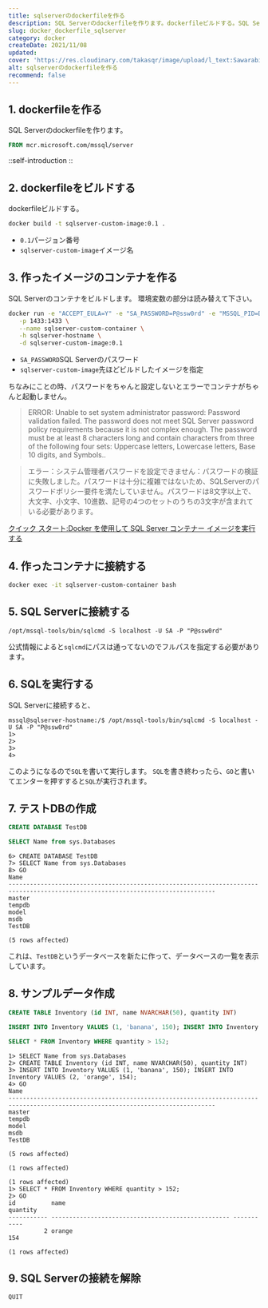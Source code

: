```yaml
---
title: sqlserverのdockerfileを作る
description: SQL Serverのdockerfileを作ります。dockerfileビルドする。SQL Serverのコンテナをビルドします。環境変数の部分は読み替えて下さい。ちなみにことの時、パスワードをちゃんと設定しないとエラーでコンテナがちゃんと起動しません。
slug: docker_dockerfile_sqlserver
category: docker
createDate: 2021/11/08
updated: 
cover: 'https://res.cloudinary.com/takasqr/image/upload/l_text:Sawarabi%20Gothic_100_bold:sqlserverのdockerfileを作る,co_rgb:fff,w_620,c_fit/v1712091289/ogp_image_zorhlz.png'
alt: sqlserverのdockerfileを作る
recommend: false
---
```

## 1. dockerfileを作る



SQL Serverのdockerfileを作ります。
```dockerfile
FROM mcr.microsoft.com/mssql/server
```

::self-introduction
::

## 2. dockerfileをビルドする
dockerfileビルドする。
```bash
docker build -t sqlserver-custom-image:0.1 .
```

* `0.1`パージョン番号
* `sqlserver-custom-image`イメージ名

## 3. 作ったイメージのコンテナを作る
SQL Serverのコンテナをビルドします。
環境変数の部分は読み替えて下さい。

```bash
docker run -e "ACCEPT_EULA=Y" -e "SA_PASSWORD=P@ssw0rd" -e "MSSQL_PID=Developer" \
   -p 1433:1433 \
   --name sqlserver-custom-container \
   -h sqlserver-hostname \
   -d sqlserver-custom-image:0.1
```

* `SA_PASSWORD`SQL Serverのパスワード
* `sqlserver-custom-image`先ほどビルドしたイメージを指定

ちなみにことの時、パスワードをちゃんと設定しないとエラーでコンテナがちゃんと起動しません。


> ERROR: Unable to set system administrator password: Password validation failed. The password does not meet SQL Server password policy requirements because it is not complex enough. The password must be at least 8 characters long and contain characters from three of the following four sets: Uppercase letters, Lowercase letters, Base 10 digits, and Symbols..

> エラー：システム管理者パスワードを設定できません：パスワードの検証に失敗しました。パスワードは十分に複雑ではないため、SQLServerのパスワードポリシー要件を満たしていません。パスワードは8文字以上で、大文字、小文字、10進数、記号の4つのセットのうちの3文字が含まれている必要があります。


[クイック スタート:Docker を使用して SQL Server コンテナー イメージを実行する](https://docs.microsoft.com/ja-jp/sql/linux/quickstart-install-connect-docker?view=sql-server-ver15&pivots=cs1-bash)

## 4. 作ったコンテナに接続する

```bash
docker exec -it sqlserver-custom-container bash
```

## 5. SQL Serverに接続する
```
/opt/mssql-tools/bin/sqlcmd -S localhost -U SA -P "P@ssw0rd"
```

公式情報によると`sqlcmd`にパスは通ってないのでフルパスを指定する必要があります。

## 6. SQLを実行する

SQL Serverに接続すると、
```
mssql@sqlserver-hostname:/$ /opt/mssql-tools/bin/sqlcmd -S localhost -U SA -P "P@ssw0rd"
1> 
2> 
3> 
4> 
```

このようになるので`SQL`を書いて実行します。
`SQL`を書き終わったら、`GO`と書いてエンターを押すすると`SQL`が実行されます。

## 7. テストDBの作成

```sql
CREATE DATABASE TestDB
```

```sql
SELECT Name from sys.Databases
```

```
6> CREATE DATABASE TestDB
7> SELECT Name from sys.Databases
8> GO
Name                                                                                                                            
--------------------------------------------------------------------------------------------------------------------------------
master                                                                                                                          
tempdb                                                                                                                          
model                                                                                                                           
msdb                                                                                                                            
TestDB                                                                                                                          

(5 rows affected)
```

これは、`TestDB`というデータベースを新たに作って、データベースの一覧を表示しています。

## 8. サンプルデータ作成
```sql
CREATE TABLE Inventory (id INT, name NVARCHAR(50), quantity INT)
```


```sql
INSERT INTO Inventory VALUES (1, 'banana', 150); INSERT INTO Inventory VALUES (2, 'orange', 154);
```


```sql
SELECT * FROM Inventory WHERE quantity > 152;
```


```
1> SELECT Name from sys.Databases
2> CREATE TABLE Inventory (id INT, name NVARCHAR(50), quantity INT)
3> INSERT INTO Inventory VALUES (1, 'banana', 150); INSERT INTO Inventory VALUES (2, 'orange', 154);
4> GO
Name                                                                                                                            
--------------------------------------------------------------------------------------------------------------------------------
master                                                                                                                          
tempdb                                                                                                                          
model                                                                                                                           
msdb                                                                                                                            
TestDB                                                                                                                          

(5 rows affected)

(1 rows affected)

(1 rows affected)
1> SELECT * FROM Inventory WHERE quantity > 152;
2> GO
id          name                                               quantity   
----------- -------------------------------------------------- -----------
          2 orange                                                     154

(1 rows affected)
```

## 9. SQL Serverの接続を解除

```
QUIT
```